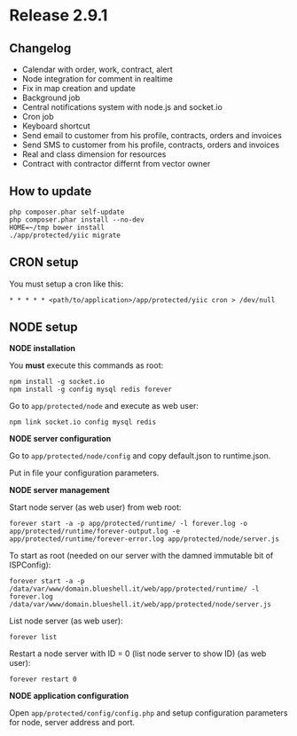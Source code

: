 Release 2.9.1
=============

Changelog
---------

- Calendar with order, work, contract, alert
- Node integration for comment in realtime
- Fix in map creation and update
- Background job
- Central notifications system with node.js and socket.io
- Cron job
- Keyboard shortcut
- Send email to customer from his profile, contracts, orders and invoices
- Send SMS to customer from his profile, contracts, orders and invoices
- Real and class dimension for resources
- Contract with contractor differnt from vector owner

How to update
-------------

    php composer.phar self-update
    php composer.phar install --no-dev
    HOME=~/tmp bower install
    ./app/protected/yiic migrate

CRON setup
----------

You must setup a cron like this:

    * * * * * <path/to/application>/app/protected/yiic cron > /dev/null

NODE setup
----------

**NODE installation**

You **must** execute this commands as root:

    npm install -g socket.io
    npm install -g config mysql redis forever

Go to `app/protected/node` and execute as web user:

    npm link socket.io config mysql redis

**NODE server configuration**

Go to `app/protected/node/config` and copy default.json to runtime.json.

Put in file your configuration parameters.

**NODE server management**

Start node server (as web user) from web root:

    forever start -a -p app/protected/runtime/ -l forever.log -o app/protected/runtime/forever-output.log -e app/protected/runtime/forever-error.log app/protected/node/server.js

To start as root (needed on our server with the damned immutable bit of ISPConfig):

    forever start -a -p /data/var/www/domain.blueshell.it/web/app/protected/runtime/ -l forever.log /data/var/www/domain.blueshell.it/web/app/protected/node/server.js   

List node server (as web user):

    forever list

Restart a node server with ID = 0 (list node server to show ID) (as web user):

    forever restart 0

**NODE application configuration**

Open `app/protected/config/config.php` and setup configuration parameters for node, server address and port.

